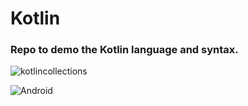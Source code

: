 # Kotlin

### Repo to demo the Kotlin language and syntax.


![kotlincollections](https://user-images.githubusercontent.com/105057858/184145297-96ceaafe-440b-430f-91f2-c7f04c687526.jpg)

![Android](https://user-images.githubusercontent.com/105057858/222792060-ade607f0-1405-41ab-ae68-48ba27ad5656.jpeg)
